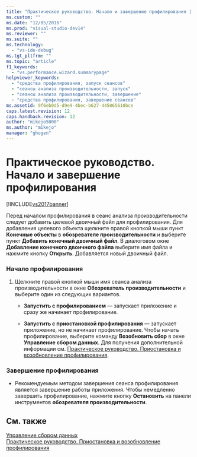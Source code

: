 ```yaml
---
title: "Практическое руководство. Начало и завершение профилирования | Microsoft Docs"
ms.custom: ""
ms.date: "12/05/2016"
ms.prod: "visual-studio-dev14"
ms.reviewer: ""
ms.suite: ""
ms.technology: 
  - "vs-ide-debug"
ms.tgt_pltfrm: ""
ms.topic: "article"
f1_keywords: 
  - "vs.performance.wizard.summarypage"
helpviewer_keywords: 
  - "средства профилирования, запуск сеансов"
  - "сеансы анализа производительности, запуск"
  - "сеансы анализа производительности, завершение"
  - "средства профилирования, завершение сеансов"
ms.assetid: 9f6eb0d5-d9e9-4bec-b627-445065610bce
caps.latest.revision: 12
caps.handback.revision: 12
author: "mikejo5000"
ms.author: "mikejo"
manager: "ghogen"
---
```

# Практическое руководство. Начало и завершение профилирования
[!INCLUDE[vs2017banner](../code-quality/includes/vs2017banner.md)]

Перед началом профилирования в сеанс анализа производительности следует добавить целевой двоичный файл для профилирования.  Для добавления целевого объекта щелкните правой кнопкой мыши пункт **Конечные объекты** в **обозревателе производительности** и выберите пункт **Добавить конечный двоичный файл**.  В диалоговом окне **Добавление конечного двоичного файла** выберите имя файла и нажмите кнопку **Открыть**.  Добавляется новый двоичный файл.  
  
### Начало профилирования  
  
1.  Щелкните правой кнопкой мыши имя сеанса анализа производительности в окне **Обозреватель производительности** и выберите один из следующих вариантов.  
  
    -   **Запустить с профилированием** — запускает приложение и сразу же начинает профилирование.  
  
    -   **Запустить с приостановкой профилирования** — запускает приложение, но не начинает профилирование.  Чтобы начать профилирование, выберите команду **Возобновить сбор** в окне **Управление сбором данных**.  Для получения дополнительной информации см. [Практическое руководство. Приостановка и возобновление профилирования](../Topic/How%20to:%20Pause%20and%20Resume%20Performance%20Data%20Collection.md).  
  
### Завершение профилирования  
  
-   Рекомендуемым методом завершения сеанса профилирования является завершение работы приложения.  Чтобы немедленно завершить профилирование, нажмите кнопку **Остановить** на панели инструментов **обозревателя производительности**.  
  
## См. также  
 [Управление сбором данных](../profiling/controlling-data-collection.md)   
 [Практическое руководство. Приостановка и возобновление профилирования](../Topic/How%20to:%20Pause%20and%20Resume%20Performance%20Data%20Collection.md)